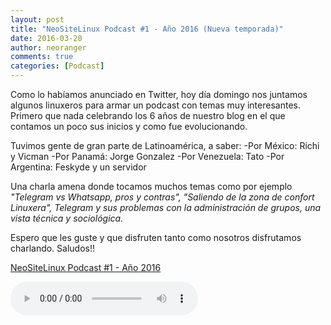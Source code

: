 ```yaml
---
layout: post
title: "NeoSiteLinux Podcast #1 - Año 2016 (Nueva temporada)"
date: 2016-03-20
author: neoranger
comments: true
categories: [Podcast]
---
```

Como lo habíamos anunciado en Twitter, hoy día domingo nos juntamos algunos linuxeros para armar un podcast con temas muy interesantes. Primero que nada celebrando los 6 años de nuestro blog en el que contamos un poco sus inicios y como fue evolucionando.

Tuvimos gente de gran parte de Latinoamérica, a saber:
-Por México: Richi y Vicman
-Por Panamá: Jorge Gonzalez
-Por Venezuela: Tato
-Por Argentina: Feskyde y un servidor

Una charla amena donde tocamos muchos temas como por ejemplo *"Telegram vs Whatsapp, pros y contras", "Saliendo de la zona de confort Linuxera", Telegram y sus problemas con la administración de grupos, una vista técnica y sociológica.*

Espero que les guste y que disfruten tanto como nosotros disfrutamos charlando. Saludos!!

<a href="http://ar.ivoox.com/es/neositelinux-podcast-1-ano-2016-audios-mp3_rf_10873941_1.html" title="NeoSiteLinux Podcast #1 - Año 2016">NeoSiteLinux Podcast #1 - Año 2016</a>

<audio id="audio" preload="auto" controls="" src="http://podcastcdn-16.ivoox.com/audio/1/4/9/3/neositelinuxpodcast1ano2016-killallradiopodcast-ivoox10873941.mp3?secure=kj3GV0k5A4UzYLWseZsHww==,1502482647"></audio>
